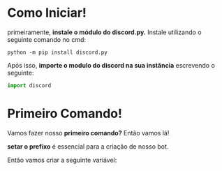 # Como Iniciar!

primeiramente, **instale o módulo do discord.py.** Instale utilizando o seguinte comando no cmd:

```
python -m pip install discord.py
```

Após isso, **importe o modulo do discord na sua instância** escrevendo o seguinte:

```python
import discord
```

# Primeiro Comando!

Vamos fazer nosso **primeiro comando?** Então vamos lá!


**setar o prefixo** é essencial para a criação de nosso bot.

Então vamos criar a seguinte variável:


